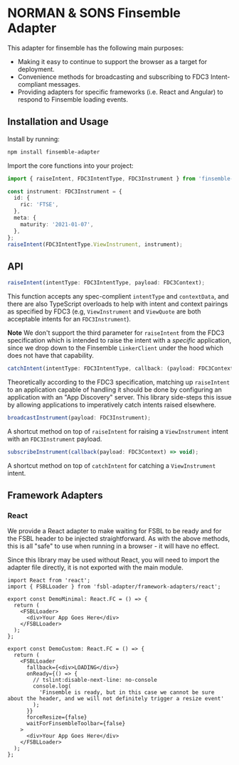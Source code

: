 # NORMAN & SONS Finsemble Adapter

This adapter for finsemble has the following main purposes:

- Making it easy to continue to support the browser as a target for deployment.
- Convenience methods for broadcasting and subscribing to FDC3 Intent-compliant messages.
- Providing adapters for specific frameworks (i.e. React and Angular) to respond to Finsemble loading events.

## Installation and Usage

Install by running:

```bash
npm install finsemble-adapter
```

Import the core functions into your project:

```ts
import { raiseIntent, FDC3IntentType, FDC3Instrument } from 'finsemble-adapter';

const instrument: FDC3Instrument = {
  id: {
    ric: 'FTSE',
  },
  meta: {
    maturity: '2021-01-07',
  },
};
raiseIntent(FDC3IntentType.ViewInstrument, instrument);
```

## API

```ts
raiseIntent(intentType: FDC3IntentType, payload: FDC3Context);
```

This function accepts any spec-complient `intentType` and `contextData`, and there are also TypeScript overloads to help with intent and context pairings as specified by FDC3 (e.g, `ViewInstrument` and `ViewQuote` are both acceptable intents for an `FDC3Instrument`).

**Note** We don't support the third parameter for `raiseIntent` from the FDC3 specification which is intended to raise the intent with a _specific_ application, since we drop down to the Finsemble `LinkerClient` under the hood which does not have that capability.

```ts
catchIntent(intentType: FDC3IntentType, callback: (payload: FDC3Context) => void);
```

Theoretically according to the FDC3 specification, matching up `raiseIntent` to an application capable of handling it should be done by configuring an application with an "App Discovery" server. This library side-steps this issue by allowing applications to imperatively catch intents raised elsewhere.

```ts
broadcastInstrument(payload: FDC3Instrument);
```

A shortcut method on top of `raiseIntent` for raising a `ViewInstrument` intent with an `FDC3Instrument` payload.

```ts
subscribeInstrument(callback(payload: FDC3Context) => void);
```

A shortcut method on top of `catchIntent` for catching a `ViewInstrument` intent.

## Framework Adapters

### React

We provide a React adapter to make waiting for FSBL to be ready and for the FSBL header to be injected straightforward. As with the above methods, this is all "safe" to use when running in a browser - it will have no effect.

Since this library may be used without React, you will need to import the adapter file directly, it is not exported with the main module.

```tsx
import React from 'react';
import { FSBLLoader } from 'fsbl-adapter/framework-adapters/react';

export const DemoMinimal: React.FC = () => {
  return (
    <FSBLLoader>
      <div>Your App Goes Here</div>
    </FSBLLoader>
  );
};

export const DemoCustom: React.FC = () => {
  return (
    <FSBLLoader
      fallback={<div>LOADING</div>}
      onReady={() => {
        // tslint:disable-next-line: no-console
        console.log(
          'Finsemble is ready, but in this case we cannot be sure about the header, and we will not definitely trigger a resize event'
        );
      }}
      forceResize={false}
      waitForFinsembleToolbar={false}
    >
      <div>Your App Goes Here</div>
    </FSBLLoader>
  );
};
```
